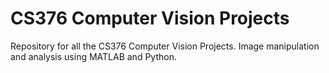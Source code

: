 # CS376 Computer Vision Projects
Repository for all the CS376 Computer Vision Projects.
Image manipulation and analysis using MATLAB and Python.